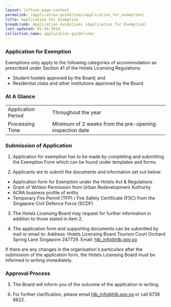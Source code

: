 ```yaml
---
layout: leftnav-page-content
permalink: /application-guidelines/application_for_exemption/
title: Application for Exemption
breadcrumb: Application Guidelines (Application for Exemption)
last_updated: 01-04-2018
collection_name: application-guidelines
---
```


### **Application for Exemption**

Exemptions only apply to the following categories of accommodation as prescribed under Section 41 of the Hotels Licensing Regulations: 
* Student hostels approved by the Board; and
* Residential clubs and other institutions approved by the Board

### **At A Glance**

<table class="table-v">
  <tr>
    <td>Application Period</td>
    <td> Throughout the year</td> 
  </tr>
  <tr>
    <td>Processing Time</td>
    <td>Minimum of 2 weeks from the pre-opening inspection date</td>
  </tr>
 </table>

### **Submission of Application**

1. Application for exemption has to be made by completing and submitting the Exemption Form which can be found under templates and forms.

2. Applicants are to submit the documents and information set out below:
* Application form for Exemption under the Hotels Act & Regulations
* Grant of Written Permission from Urban Redevelopment Authority
* ACRA business profile of entity
* Temporary Fire Permit (TFP) / Fire Safety Certificate (FSC) from the Singapore Civil Defence Force (SCDF) 

3. The Hotels Licensing Board may request for further information in addition to those stated in item 2.

4. The application form and supporting documents can be submitted by mail or email to: 
Address:
Hotels Licensing Board 
Tourism Court
Orchard Spring Lane
Singapore 247729.
Email: [hlb_info@hlb.gov.sg](mailto:hlb_info@hlb.gov.sg)

If there are any changes in the organisation's particulars after the submission of the application form, the Hotels Licensing Board must be informed in writing immediately.

### **Approval Process**

5. The Board will inform you of the outcome of the application in writing. 

6. For further clarification, please email [hlb_info@hlb.gov.sg](mailto:hlb_info@hlb.gov.sg) or call 6736 6622.
